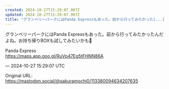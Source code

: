 ```yaml
---
created: 2024-10-27T15:29:07.907Z
updated: 2024-10-27T15:29:07.907Z
title: "グランベリーパークにはPanda Expressもあった。前から行ってみたかった[...]"
---
```


<p>グランベリーパークにはPanda Expressもあった。前から行ってみたかったんだよね。お持ち帰りBOXも試してみたいかも🥡</p><p>Panda Express<br /><a href="https://maps.app.goo.gl/RuVp47Eg5tFHNN86A" target="_blank" rel="nofollow noopener" translate="no"><span class="invisible">https://</span><span class="ellipsis">maps.app.goo.gl/RuVp47Eg5tFHNN</span><span class="invisible">86A</span></a></p>

&mdash; 2024-10-27 15:29:07 UTC

Original URL: https://mastodon.social/@sakuramochi0/113380094634207635
